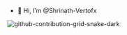 - 👋 Hi, I’m @Shrinath-Vertofx

![github-contribution-grid-snake-dark](https://github.com/Shrinath-Vertofx/Shrinath-Vertofx/assets/163838138/12a621d6-4dd0-4623-a25a-e0c91c647263)
